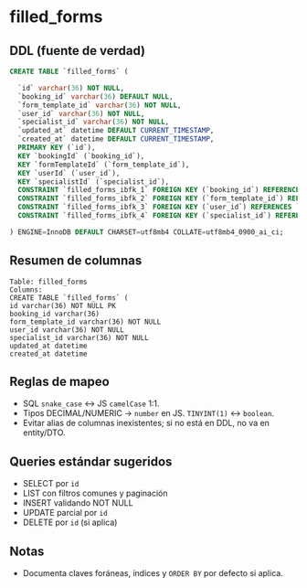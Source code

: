# filled_forms

## DDL (fuente de verdad)
```sql
CREATE TABLE `filled_forms` (

  `id` varchar(36) NOT NULL,
  `booking_id` varchar(36) DEFAULT NULL,
  `form_template_id` varchar(36) NOT NULL,
  `user_id` varchar(36) NOT NULL,
  `specialist_id` varchar(36) NOT NULL,
  `updated_at` datetime DEFAULT CURRENT_TIMESTAMP,
  `created_at` datetime DEFAULT CURRENT_TIMESTAMP,
  PRIMARY KEY (`id`),
  KEY `bookingId` (`booking_id`),
  KEY `formTemplateId` (`form_template_id`),
  KEY `userId` (`user_id`),
  KEY `specialistId` (`specialist_id`),
  CONSTRAINT `filled_forms_ibfk_1` FOREIGN KEY (`booking_id`) REFERENCES `bookings` (`id`),
  CONSTRAINT `filled_forms_ibfk_2` FOREIGN KEY (`form_template_id`) REFERENCES `form_templates` (`id`),
  CONSTRAINT `filled_forms_ibfk_3` FOREIGN KEY (`user_id`) REFERENCES `users` (`id`),
  CONSTRAINT `filled_forms_ibfk_4` FOREIGN KEY (`specialist_id`) REFERENCES `users` (`id`)

) ENGINE=InnoDB DEFAULT CHARSET=utf8mb4 COLLATE=utf8mb4_0900_ai_ci;
```

## Resumen de columnas
```
Table: filled_forms
Columns:
CREATE TABLE `filled_forms` (
id varchar(36) NOT NULL PK
booking_id varchar(36)
form_template_id varchar(36) NOT NULL
user_id varchar(36) NOT NULL
specialist_id varchar(36) NOT NULL
updated_at datetime
created_at datetime
```

## Reglas de mapeo
- SQL `snake_case` ↔ JS `camelCase` 1:1.
- Tipos DECIMAL/NUMERIC → `number` en JS. `TINYINT(1)` ↔ `boolean`.
- Evitar alias de columnas inexistentes; si no está en DDL, no va en entity/DTO.

## Queries estándar sugeridos
- SELECT por `id`
- LIST con filtros comunes y paginación
- INSERT validando NOT NULL
- UPDATE parcial por `id`
- DELETE por `id` (si aplica)

## Notas
- Documenta claves foráneas, índices y `ORDER BY` por defecto si aplica.
